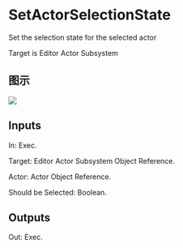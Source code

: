 # SetActorSelectionState

Set the selection state for the selected actor

Target is Editor Actor Subsystem

## 图示

![]($-20221218-18422993.png)

## Inputs

In: Exec.

Target: Editor Actor Subsystem Object Reference.

Actor: Actor Object Reference.

Should be Selected: Boolean.  

## Outputs

Out: Exec.

